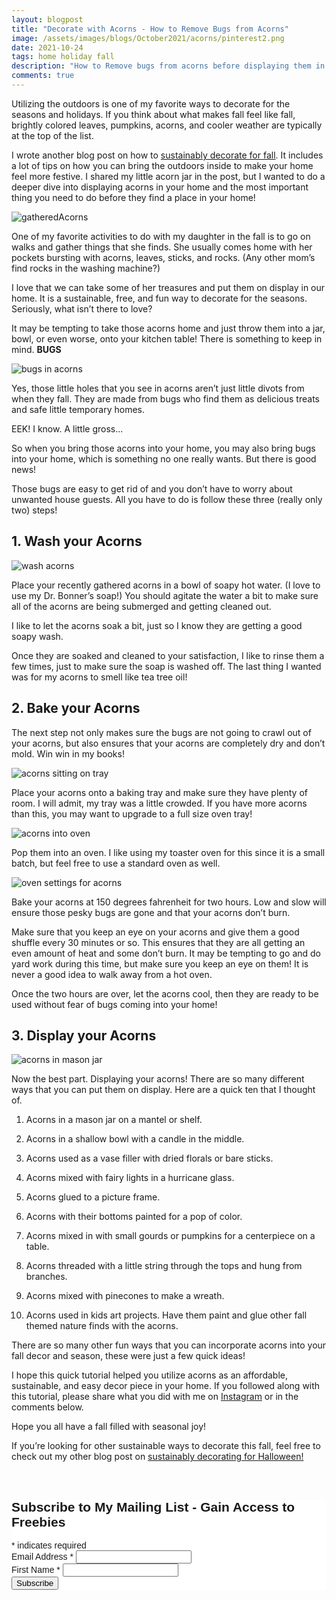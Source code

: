 ```yaml
---
layout: blogpost
title: "Decorate with Acorns - How to Remove Bugs from Acorns"
image: /assets/images/blogs/October2021/acorns/pinterest2.png
date: 2021-10-24
tags: home holiday fall 
description: "How to Remove bugs from acorns before displaying them in your home."
comments: true
---
```


Utilizing the outdoors is one of my favorite ways to decorate for the seasons and holidays. If you think about what makes fall feel like fall, brightly colored leaves, pumpkins, acorns, and cooler weather are typically at the top of the list.

I wrote another blog post on how to [sustainably decorate for fall](https://joyberrystudios.com/2021/09/30/sustainablyDecorateForFall.html). It includes a lot of tips on how you can bring the outdoors inside to make your home feel more festive. I shared my little acorn jar in the post, but I wanted to do a deeper dive into displaying acorns in your home and the most important thing you need to do before they find a place in your home!

![gatheredAcorns](/assets/images/blogs/October2021/acorns/gather.jpg)

One of my favorite activities to do with my daughter in the fall is to go on walks and gather things that she finds. She usually comes home with her pockets bursting with acorns, leaves, sticks, and rocks. (Any other mom’s find rocks in the washing machine?)

I love that we can take some of her treasures and put them on display in our home. It is a sustainable, free, and fun way to decorate for the seasons. Seriously, what isn’t there to love?

It may be tempting to take those acorns home and just throw them into a jar, bowl, or even worse, onto your kitchen table! There is something to keep in mind. **BUGS**

![bugs in acorns](/assets/images/blogs/October2021/acorns/holes.jpg)

Yes, those little holes that you see in acorns aren’t just little divots from when they fall. They are made from bugs who find them as delicious treats and safe little temporary homes.

EEK! I know. A little gross...

So when you bring those acorns into your home, you may also bring bugs into your home, which is something no one really wants. But there is good news!

Those bugs are easy to get rid of and you don’t have to worry about unwanted house guests. All you have to do is follow these three (really only two) steps!

## 1. Wash your Acorns

![wash acorns](/assets/images/blogs/October2021/acorns/wash.jpg)

Place your recently gathered acorns in a bowl of soapy hot water. (I love to use my Dr. Bonner’s soap!) You should agitate the water a bit to make sure all of the acorns are being submerged and getting cleaned out.

I like to let the acorns soak a bit, just so I know they are getting a good soapy wash.

Once they are soaked and cleaned to your satisfaction, I like to rinse them a few times, just to make sure the soap is washed off. The last thing I wanted was for my acorns to smell like tea tree oil!

## 2. Bake your Acorns

The next step not only makes sure the bugs are not going to crawl out of your acorns, but also ensures that your acorns are completely dry and don’t mold. Win win in my books!

![acorns sitting on tray](/assets/images/blogs/October2021/acorns/onTray.jpg)

Place your acorns onto a baking tray and make sure they have plenty of room. I will admit, my tray was a little crowded. If you have more acorns than this, you may want to upgrade to a full size oven tray!

![acorns into oven](/assets/images/blogs/October2021/acorns/intoOven.jpg)

Pop them into an oven. I like using my toaster oven for this since it is a small batch, but feel free to use a standard oven as well.

![oven settings for acorns](/assets/images/blogs/October2021/acorns/oven.jpg)

Bake your acorns at 150 degrees fahrenheit for two hours. Low and slow will ensure those pesky bugs are gone and that your acorns don’t burn.

Make sure that you keep an eye on your acorns and give them a good shuffle every 30 minutes or so. This ensures that they are all getting an even amount of heat and some don’t burn. It may be tempting to go and do yard work during this time, but make sure you keep an eye on them! It is never a good idea to walk away from a hot oven.

Once the two hours are over, let the acorns cool, then they are ready to be used without fear of bugs coming into your home!

## 3. Display your Acorns

![acorns in mason jar](/assets/images/blogs/October2021/acorns/masonJar.jpg)

Now the best part. Displaying your acorns! There are so many different ways that you can put them on display. Here are a quick ten that I thought of.

1. Acorns in a mason jar on a mantel or shelf.

2. Acorns in a shallow bowl with a candle in the middle.

3. Acorns used as a vase filler with dried florals or bare sticks.

4. Acorns mixed with fairy lights in a hurricane glass.

5. Acorns glued to a picture frame.

6. Acorns with their bottoms painted for a pop of color.

7. Acorns mixed in with small gourds or pumpkins for a centerpiece on a table.

8. Acorns threaded with a little string through the tops and hung from branches.

9. Acorns mixed with pinecones to make a wreath.

10. Acorns used in kids art projects. Have them paint and glue other fall themed nature finds with the acorns.

There are so many other fun ways that you can incorporate acorns into your fall decor and season, these were just a few quick ideas!

I hope this quick tutorial helped you utilize acorns as an affordable, sustainable, and easy decor piece in your home. If you followed along with this tutorial, please share what you did with me on [Instagram](https://www.instagram.com/joyberrystudios/) or in the comments below.

Hope you all have a fall filled with seasonal joy!

If you’re looking for other sustainable ways to decorate this fall, feel free to check out my other blog post on [sustainably decorating for Halloween!](https://joyberrystudios.com/2021/10/08/decorateForHalloween.html)


<br>

<!-- Begin Mailchimp Signup Form -->
<link href="//cdn-images.mailchimp.com/embedcode/classic-10_7.css" rel="stylesheet" type="text/css">
<style type="text/css">
    #mc_embed_signup{background:#fff; clear:left; font:14px Helvetica,Arial,sans-serif; }
    /* Add your own Mailchimp form style overrides in your site stylesheet or in this style block.
       We recommend moving this block and the preceding CSS link to the HEAD of your HTML file. */
</style>
<div id="mc_embed_signup">
<form action="https://Joyberrystudios.us1.list-manage.com/subscribe/post?u=eca5a397f2fb0d58dcb66315c&amp;id=99d28d5b5c" method="post" id="mc-embedded-subscribe-form" name="mc-embedded-subscribe-form" class="validate" target="_blank" novalidate>
    <div id="mc_embed_signup_scroll">
    <h2>Subscribe to My Mailing List - Gain Access to Freebies</h2>
<div class="indicates-required"><span class="asterisk">*</span> indicates required</div>
<div class="mc-field-group">
    <label for="mce-EMAIL">Email Address  <span class="asterisk">*</span>
</label>
    <input type="email" value="" name="EMAIL" class="required email" id="mce-EMAIL">
</div>
<div class="mc-field-group">
    <label for="mce-FNAME">First Name  <span class="asterisk">*</span>
</label>
    <input type="text" value="" name="FNAME" class="required" id="mce-FNAME">
</div>
    <div id="mce-responses" class="clear">
        <div class="response" id="mce-error-response" style="display:none"></div>
        <div class="response" id="mce-success-response" style="display:none"></div>
    </div>    <!-- real people should not fill this in and expect good things - do not remove this or risk form bot signups-->
    <div style="position: absolute; left: -5000px;" aria-hidden="true"><input type="text" name="b_eca5a397f2fb0d58dcb66315c_99d28d5b5c" tabindex="-1" value=""></div>
    <div class="clear"><input type="submit" value="Subscribe" name="subscribe" id="mc-embedded-subscribe" class="button"></div>
    </div>
</form>
</div>
<script type='text/javascript' src='//s3.amazonaws.com/downloads.mailchimp.com/js/mc-validate.js'></script><script type='text/javascript'>(function($) {window.fnames = new Array(); window.ftypes = new Array();fnames[0]='EMAIL';ftypes[0]='email';fnames[1]='FNAME';ftypes[1]='text';fnames[2]='LNAME';ftypes[2]='text';fnames[3]='ADDRESS';ftypes[3]='address';fnames[4]='PHONE';ftypes[4]='phone';fnames[5]='BIRTHDAY';ftypes[5]='birthday';fnames[6]='OPTIN';ftypes[6]='text';}(jQuery));var $mcj = jQuery.noConflict(true);</script>
<!--End mc_embed_signup-->

<br>
<br>
